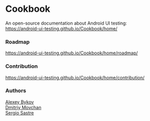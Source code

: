 # Cookbook

An open-source documentation about Android UI testing:
<br>https://android-ui-testing.github.io/Cookbook/home/

### Roadmap
https://android-ui-testing.github.io/Cookbook/home/roadmap/

### Contribution
https://android-ui-testing.github.io/Cookbook/home/contribution/

### Authors

[Alexey Bykov](https://github.com/nonews) <br>
[Dmitriy Movchan](https://github.com/v1sar) <br>
[Sergio Sastre](https://github.com/sergio-sastre) <br>
